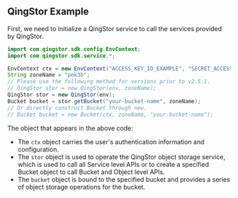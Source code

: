 ## QingStor Example

First, we need to initialize a QingStor service to call the services provided by QingStor.

```java
import com.qingstor.sdk.config.EnvContext;
import com.qingstor.sdk.service.*;

EnvContext ctx = new EnvContext("ACCESS_KEY_ID_EXAMPLE", "SECRET_ACCESS_KEY_EXAMPLE");
String zoneName = "pek3b";
// Please use the following method for versions prior to v2.5.1.
// QingStor stor = new QingStor(env, zoneName);
QingStor stor = new QingStor(env);
Bucket bucket = stor.getBucket("your-bucket-name", zoneName);
// Or directly construct Bucket through new.
// Bucket bucket = new Bucket(ctx, zoneName, "your-bucket-name");
```

The object that appears in the above code:

- The `ctx` object carries the user's authentication information and configuration.
- The `stor` object is used to operate the QingStor object storage service, which is used to call all Service level APIs or to create a specified Bucket object to call Bucket and Object level APIs.
- The `bucket` object is bound to the specified bucket and provides a series of object storage operations for the bucket.
